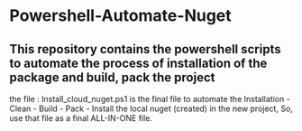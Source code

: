 # Powershell-Automate-Nuget
This repository contains the powershell scripts to automate the process of installation of the package and build, pack the project
--
the file : Install_cloud_nuget.ps1 is the final file to automate the Installation - Clean - Build - Pack - Install the local nuget (created) in the new project, So, use that file as a final ALL-IN-ONE file.
